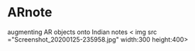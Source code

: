 # ARnote
augmenting AR objects onto Indian notes
< img src ="Screenshot_20200125-235958.jpg" width:300 height:400>
